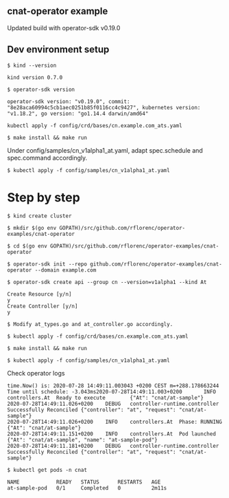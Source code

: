 ## cnat-operator example
Updated build with operator-sdk v0.19.0

## Dev environment setup
`$ kind --version`
```
kind version 0.7.0
```

`$ operator-sdk version`
```
operator-sdk version: "v0.19.0", commit: "8e28aca60994c5cb1aec0251b85f0116cc4c9427", kubernetes version: "v1.18.2", go version: "go1.14.4 darwin/amd64"
```

`kubectl apply -f config/crd/bases/cn.example.com_ats.yaml`

`$ make install && make run`

Under config/samples/cn_v1alpha1_at.yaml, adapt spec.schedule and spec.command accordingly.

`$ kubectl apply -f config/samples/cn_v1alpha1_at.yaml`

# Step by step
`$ kind create cluster`

`$ mkdir $(go env GOPATH)/src/github.com/rflorenc/operator-examples/cnat-operator`

`$ cd $(go env GOPATH)/src/github.com/rflorenc/operator-examples/cnat-operator`

`$ operator-sdk init --repo github.com/rflorenc/operator-examples/cnat-operator --domain example.com`

`$ operator-sdk create api --group cn --version=v1alpha1 --kind At`

```
Create Resource [y/n]
y
Create Controller [y/n]
y
```

`$ Modify at_types.go and at_controller.go accordingly.` 

`$ kubectl apply -f config/crd/bases/cn.example.com_ats.yaml`

`$ make install && make run`

`$ kubectl apply -f config/samples/cn_v1alpha1_at.yaml`

Check operator logs
```
time.Now() is: 2020-07-28 14:49:11.003043 +0200 CEST m=+288.178663244
Time until schedule: -3.043ms2020-07-28T14:49:11.003+0200       INFO    controllers.At  Ready to execute        {"At": "cnat/at-sample"}
2020-07-28T14:49:11.026+0200    DEBUG   controller-runtime.controller   Successfully Reconciled {"controller": "at", "request": "cnat/at-sample"}
2020-07-28T14:49:11.026+0200    INFO    controllers.At  Phase: RUNNING  {"At": "cnat/at-sample"}
2020-07-28T14:49:11.151+0200    INFO    controllers.At  Pod launched    {"At": "cnat/at-sample", "name": "at-sample-pod"}
2020-07-28T14:49:11.181+0200    DEBUG   controller-runtime.controller   Successfully Reconciled {"controller": "at", "request": "cnat/at-sample"}
```

`$ kubectl get pods -n cnat`
```
NAME            READY   STATUS      RESTARTS   AGE
at-sample-pod   0/1     Completed   0          2m11s
```

